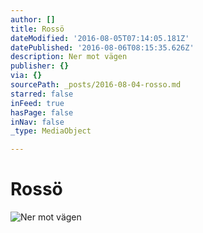 ```yaml
---
author: []
title: Rossö
dateModified: '2016-08-05T07:14:05.181Z'
datePublished: '2016-08-06T08:15:35.626Z'
description: Ner mot vägen
publisher: {}
via: {}
sourcePath: _posts/2016-08-04-rosso.md
starred: false
inFeed: true
hasPage: false
inNav: false
_type: MediaObject

---
```

# Rossö
![Ner mot vägen](https://the-grid-user-content.s3-us-west-2.amazonaws.com/c4c42dd1-7615-441e-9b5f-5e2e94d396d9.jpg)